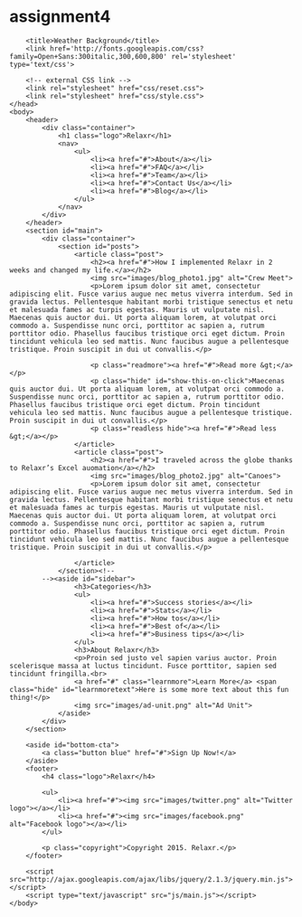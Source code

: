 # assignment4
<!DOCTYPE html>
<html lang="en">
	<head>
    	<meta charset="utf-8">
    	<meta name="description" content="The perfect personal assistant. Relaxr does your job for you so you can enjoy life as it is meant to be.">

		<title>Weather Background</title>
		<link href='http://fonts.googleapis.com/css?family=Open+Sans:300italic,300,600,800' rel='stylesheet' type='text/css'>

		<!-- external CSS link -->
		<link rel="stylesheet" href="css/reset.css">
		<link rel="stylesheet" href="css/style.css">
	</head>
	<body>
		<header>
			<div class="container">
				<h1 class="logo">Relaxr</h1>
				<nav>
					<ul>
						<li><a href="#">About</a></li>
						<li><a href="#">FAQ</a></li>
						<li><a href="#">Team</a></li>
						<li><a href="#">Contact Us</a></li>
						<li><a href="#">Blog</a></li>
					</ul>
				</nav>
			</div>
		</header>
		<section id="main">
			<div class="container">
				<section id="posts">
					<article class="post">
						<h2><a href="#">How I implemented Relaxr in 2 weeks and changed my life.</a></h2>
						<img src="images/blog_photo1.jpg" alt="Crew Meet">
						<p>Lorem ipsum dolor sit amet, consectetur adipiscing elit. Fusce varius augue nec metus viverra interdum. Sed in gravida lectus. Pellentesque habitant morbi tristique senectus et netu et malesuada fames ac turpis egestas. Mauris ut vulputate nisl.  Maecenas quis auctor dui. Ut porta aliquam lorem, at volutpat orci commodo a. Suspendisse nunc orci, porttitor ac sapien a, rutrum porttitor odio. Phasellus faucibus tristique orci eget dictum. Proin tincidunt vehicula leo sed mattis. Nunc faucibus augue a pellentesque tristique. Proin suscipit in dui ut convallis.</p>

						<p class="readmore"><a href="#">Read more &gt;</a></p>
						<p class="hide" id="show-this-on-click">Maecenas quis auctor dui. Ut porta aliquam lorem, at volutpat orci commodo a. Suspendisse nunc orci, porttitor ac sapien a, rutrum porttitor odio. Phasellus faucibus tristique orci eget dictum. Proin tincidunt vehicula leo sed mattis. Nunc faucibus augue a pellentesque tristique. Proin suscipit in dui ut convallis.</p>
						<p class="readless hide"><a href="#">Read less &gt;</a></p>
					</article>
					<article class="post">
						<h2><a href="#">I traveled across the globe thanks to Relaxr’s Excel auomation</a></h2>
						<img src="images/blog_photo2.jpg" alt="Canoes">
						<p>Lorem ipsum dolor sit amet, consectetur adipiscing elit. Fusce varius augue nec metus viverra interdum. Sed in gravida lectus. Pellentesque habitant morbi tristique senectus et netu et malesuada fames ac turpis egestas. Mauris ut vulputate nisl.  Maecenas quis auctor dui. Ut porta aliquam lorem, at volutpat orci commodo a. Suspendisse nunc orci, porttitor ac sapien a, rutrum porttitor odio. Phasellus faucibus tristique orci eget dictum. Proin tincidunt vehicula leo sed mattis. Nunc faucibus augue a pellentesque tristique. Proin suscipit in dui ut convallis.</p>

					</article>
				</section><!--
			--><aside id="sidebar">
					<h3>Categories</h3>
					<ul>
						<li><a href="#">Success stories</a></li>
						<li><a href="#">Stats</a></li>
						<li><a href="#">How tos</a></li>
						<li><a href="#">Best of</a></li>
						<li><a href="#">Business tips</a></li>
					</ul>
					<h3>About Relaxr</h3>
					<p>Proin sed justo vel sapien varius auctor. Proin scelerisque massa at luctus tincidunt. Fusce porttitor, sapien sed tincidunt fringilla.<br>
					<a href="#" class="learnmore">Learn More</a> <span class="hide" id="learnmoretext">Here is some more text about this fun thing!</p>
					<img src="images/ad-unit.png" alt="Ad Unit">
				</aside>
			</div>
		</section>

		<aside id="bottom-cta">
			<a class="button blue" href="#">Sign Up Now!</a>
		</aside>
		<footer>
			<h4 class="logo">Relaxr</h4>

			<ul>
				<li><a href="#"><img src="images/twitter.png" alt="Twitter logo"></a></li>
				<li><a href="#"><img src="images/facebook.png" alt="Facebook logo"></a></li>
			</ul>

			<p class="copyright">Copyright 2015. Relaxr.</p>
		</footer>

		<script src="http://ajax.googleapis.com/ajax/libs/jquery/2.1.3/jquery.min.js"></script>
		<script type="text/javascript" src="js/main.js"></script>		
	</body>
</html>
